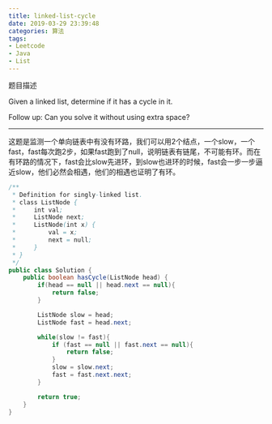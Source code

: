 ```yaml
---
title: linked-list-cycle
date: 2019-03-29 23:39:48
categories: 算法
tags:
- Leetcode
- Java
- List
---
```

题目描述

Given a linked list, determine if it has a cycle in it.

Follow up:
Can you solve it without using extra space?
<!--more-->
---

这题是监测一个单向链表中有没有环路，我们可以用2个结点，一个slow，一个fast，fast每次跑2步，如果fast跑到了null，说明链表有链尾，不可能有环。而在有环路的情况下，fast会比slow先进环，到slow也进环的时候，fast会一步一步逼近slow，他们必然会相遇，他们的相遇也证明了有环。

```java
/**
 * Definition for singly-linked list.
 * class ListNode {
 *     int val;
 *     ListNode next;
 *     ListNode(int x) {
 *         val = x;
 *         next = null;
 *     }
 * }
 */
public class Solution {
    public boolean hasCycle(ListNode head) {
        if(head == null || head.next == null){
            return false;
        }

        ListNode slow = head;
        ListNode fast = head.next;

        while(slow != fast){
            if (fast == null || fast.next == null){
                return false;
            }
            slow = slow.next;
            fast = fast.next.next;
        }

        return true;
    }
}
```
